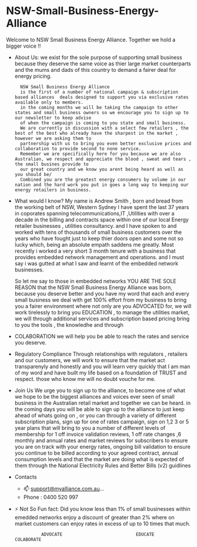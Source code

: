 # NSW-Small-Business-Energy-Alliance
Welcome to NSW Small Business Energy Alliance. Together we hold a bigger voice !! 
- About Us: 
      we exist for the sole purpose of supporting small business because they deserve the same voice as thier large market counterparts and the mums and dads of this country to demand a fairer deal
      for energy pricing. 

        NSW Small Business Energy Alliance
        is the first of a number of national campaign & subscription based alliances  deals designed to support you via exclusive rates available only to members.
        in the coming months we will be taking the campaign to other states and small business owners so we encourage you to sign up to our newsletter to keep advise
        of when the campaign is coming to you state and small business.
        We are currently in discussion with a select few retailers , the best of the best who already have the sharpest in the market , however we are asking them to
        partnership with us to bring you even better exclusive prices and collaboration to provide second to none service.
        Remember we are specifically here for you because we are also Australian, we respect and appreciate the blood , sweat and tears , the small busines provide to
        our great country and we know you arent being heard as well as you should be/
        Combined you are the greatest energy consumers by volume in our nation and the hard work you put in goes a long way to keeping our energy retailers in business.

- What would I know?
     My name is Andrew Smith , born and bread from the working belt of NSW, Western Sydney I have spent the last 37 years in coporates spanning telecommunications,IT ,Utilities
     with over a decade in the billing and contracts space within one of our local Energy retailer businesses , utilities consultancy. and I have spoken to and worked with tens of thousands of
     small business customers over the years who have fought just to keep thier doors open and some not so lucky which, being an absolute empath saddens me greatly.
     Most recently i worked a very short 3 month tenure with a business that provides embedded network management and operations. and I must say i was gutted at what I saw and
     learnt of the embedded network businesses.

     So let me say to those in embedded networks YOU ARE THE SOLE REASON that the NSW Small Business Energy Alliance was born, because you deserve better and you have my word that
     each and every small business we deal with get 100% effort from my business to bring you a fairer environment where not only are you ADVOCATED for, we will work tirelessly to
     bring you EDUCATION , to manage the utilities market, we will through additional services and subscription based pricing bring to you the tools , the knowledhe and through

- COLABORATION 
     we will help you be able to reach the rates and service you deserve.

- Regulatory Compliance
     Through relationships with regulators , retailers and our customers, we will work to ensure that the market act transparenyly and honestly and you will learn very quickly that I am man of my word and have built my life based on a              foundation of TRUST and respect. those who know me will no doubt vouche for me.

-  Join Us
     We urge you to sign up to the alliance, to become one of what we hope to be the biggest alliances and voices ever seen of small business in the Australian retail market and together we can be heard.
     in the coming days you will be able to sign up to the alliance to just keep ahead of whats going on , or you can through a variety of different subscription plans, sign up for one of rates campaign, sign on 1,2 3 or 5 year plans that          will bring to you a number of different levels of membership for 1 off invoice validation reviews, 1 off rate changes ,6 monthly and annual rates and market reviews for subscribers to ensure you are on track with your energy rates,            ongoing bill validation to ensure you continue to be billed according to your agreed contract, annual consumption levels and that the market are doing what is expected of them through the National Electricity Rules and Better Bills            (v2) guidlines

 - Contacts
    - 📫 support@myalliance.com.au...
    - Phone : 0400 520 997
- ⚡ Not So Fun fact:
      Did you know less than 1% of small businesses within emedded networks enjoy a discount of greater than 2% where on market customers can enjoy rates in excess of up to 10 times that much.

 
                ADVOCATE                            EDUCATE                                 COLABORATE
